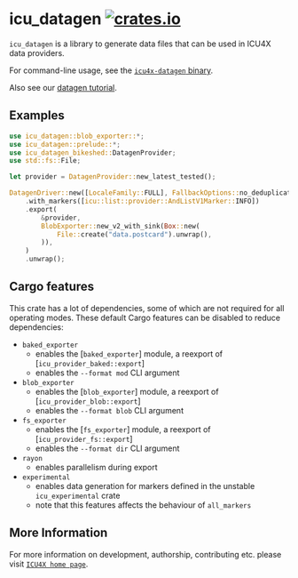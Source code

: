 # icu_datagen [![crates.io](https://img.shields.io/crates/v/icu_datagen)](https://crates.io/crates/icu_datagen)

<!-- cargo-rdme start -->

`icu_datagen` is a library to generate data files that can be used in ICU4X data providers.

For command-line usage, see the [`icu4x-datagen` binary](https://crates.io/crate/icu4x-datagen).

Also see our [datagen tutorial](https://github.com/unicode-org/icu4x/blob/main/tutorials/data_management.md).

## Examples

```rust
use icu_datagen::blob_exporter::*;
use icu_datagen::prelude::*;
use icu_datagen_bikeshed::DatagenProvider;
use std::fs::File;

let provider = DatagenProvider::new_latest_tested();

DatagenDriver::new([LocaleFamily::FULL], FallbackOptions::no_deduplication(), LocaleFallbacker::try_new_unstable(&provider).unwrap())
    .with_markers([icu::list::provider::AndListV1Marker::INFO])
    .export(
        &provider,
        BlobExporter::new_v2_with_sink(Box::new(
            File::create("data.postcard").unwrap(),
        )),
    )
    .unwrap();
```

## Cargo features

This crate has a lot of dependencies, some of which are not required for all operating modes. These default Cargo features
can be disabled to reduce dependencies:
* `baked_exporter`
  * enables the [`baked_exporter`] module, a reexport of [`icu_provider_baked::export`]
  * enables the `--format mod` CLI argument
* `blob_exporter`
  * enables the [`blob_exporter`] module, a reexport of [`icu_provider_blob::export`]
  * enables the `--format blob` CLI argument
* `fs_exporter`
  * enables the [`fs_exporter`] module, a reexport of [`icu_provider_fs::export`]
  * enables the `--format dir` CLI argument
* `rayon`
  * enables parallelism during export
* `experimental`
  * enables data generation for markers defined in the unstable `icu_experimental` crate
  * note that this features affects the behaviour of `all_markers`

<!-- cargo-rdme end -->

## More Information

For more information on development, authorship, contributing etc. please visit [`ICU4X home page`](https://github.com/unicode-org/icu4x).
